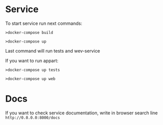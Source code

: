 # Service
To start service run next commands:
```
>docker-compose build
```
```
>docker-compose up
```
Last command will run tests and wev-service

If you want to run appart:
```
>docker-compose up tests
```
```
>docker-compose up web
```
# Docs
If you want to check service documentation, write in browser search line `http://0.0.0.0:8000/docs`
